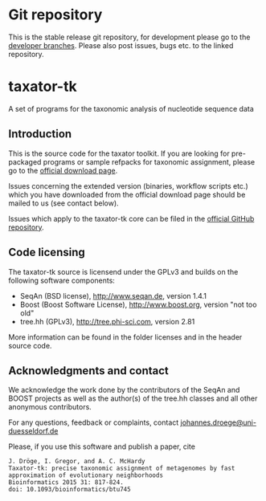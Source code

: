 # Git repository
This is the stable release git repository, for development please go to the [developer branches](https://www.github.com/fungs/taxator-tk/). Please also post issues, bugs etc. to the linked repository.

# taxator-tk
A set of programs for the taxonomic analysis of nucleotide sequence data

## Introduction
This is the source code for the taxator toolkit. If you are looking for pre-packaged
programs or sample refpacks for taxonomic assignment, please go to the
[official download page](http://algbio.cs.uni-duesseldorf.de/software/).

Issues concerning the extended version (binaries, workflow scripts etc.) which you have downloaded from the official download page should be mailed to us (see contact below).

Issues which apply to the taxator-tk core can be filed in the
[official GitHub repository](https://github.com/fungs/taxator-tk/).

## Code licensing
The taxator-tk source is licensend under the GPLv3 and builds on the following software components:

* SeqAn (BSD license), http://www.seqan.de, version 1.4.1
* Boost (Boost Software License), http://www.boost.org, version "not too old"
* tree.hh (GPLv3), http://tree.phi-sci.com, version 2.81

More information can be found in the folder licenses and in the header source code.

## Acknowledgments and contact

We acknowledge the work done by the contributors of the SeqAn and BOOST projects
as well as the author(s) of the tree.hh classes and all other anonymous
contributors.

For any questions, feedback or complaints, contact
johannes.droege@uni-duesseldorf.de

Please, if you use this software and publish a paper, cite

    J. Dröge, I. Gregor, and A. C. McHardy 
    Taxator-tk: precise taxonomic assignment of metagenomes by fast approximation of evolutionary neighborhoods
    Bioinformatics 2015 31: 817-824.
    doi: 10.1093/bioinformatics/btu745

